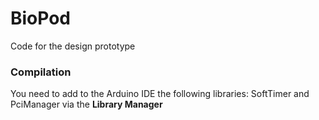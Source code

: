 # BioPod
Code for the design prototype

### Compilation
You need to add to the Arduino IDE the following libraries: SoftTimer and PciManager via the __Library Manager__

